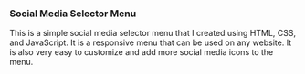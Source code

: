 ### Social Media Selector Menu

This is a simple social media selector menu that I created using HTML, CSS, and JavaScript. It is a responsive menu that can be used on any website. It is also very easy to customize and add more social media icons to the menu.